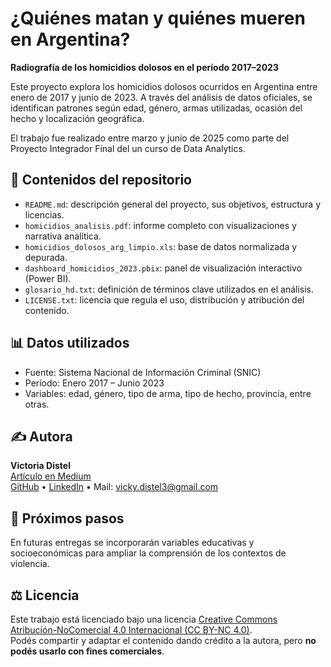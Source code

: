 # ¿Quiénes matan y quiénes mueren en Argentina?  
**Radiografía de los homicidios dolosos en el período 2017–2023**

Este proyecto explora los homicidios dolosos ocurridos en Argentina entre enero de 2017 y junio de 2023. A través del análisis de datos oficiales, se identifican patrones según edad, género, armas utilizadas, ocasión del hecho y localización geográfica.

El trabajo fue realizado entre marzo y junio de 2025 como parte del Proyecto Integrador Final del un curso de Data Analytics.

## 📁 Contenidos del repositorio

- `README.md`: descripción general del proyecto, sus objetivos, estructura y licencias.
- `homicidios_analisis.pdf`: informe completo con visualizaciones y narrativa analítica.
- `homicidios_dolosos_arg_limpio.xls`: base de datos normalizada y depurada.
- `dashboard_homicidios_2023.pbix`: panel de visualización interactivo (Power BI).
- `glosario_hd.txt`: definición de términos clave utilizados en el análisis.
- `LICENSE.txt`: licencia que regula el uso, distribución y atribución del contenido.

## 📊 Datos utilizados

- Fuente: Sistema Nacional de Información Criminal (SNIC)
- Período: Enero 2017 – Junio 2023
- Variables: edad, género, tipo de arma, tipo de hecho, provincia, entre otras.

## ✍️ Autora

**Victoria Distel**  
[Artículo en Medium](TU-LINK-A-MEDIUM)  
[GitHub](https://github.com/TU-USUARIO) • [LinkedIn](https://linkedin.com/in/TU-LINKEDIN) • Mail: vicky.distel3@gmail.com

## 🏁 Próximos pasos

En futuras entregas se incorporarán variables educativas y socioeconómicas para ampliar la comprensión de los contextos de violencia.

## ⚖️ Licencia

Este trabajo está licenciado bajo una licencia [Creative Commons Atribución-NoComercial 4.0 Internacional (CC BY-NC 4.0)](https://creativecommons.org/licenses/by-nc/4.0/).  
Podés compartir y adaptar el contenido dando crédito a la autora, pero **no podés usarlo con fines comerciales**.
